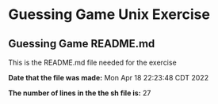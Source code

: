 # Guessing Game Unix Exercise 
## Guessing Game README.md

 This is the README.md file needed for the exercise 

**Date that the file was made:**
Mon Apr 18 22:23:48 CDT 2022

**The number of lines in the the sh file is:**
27
